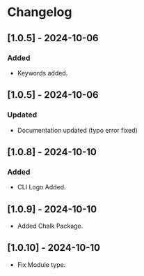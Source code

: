 # Changelog

## [1.0.5] - 2024-10-06

### Added

- Keywords added.

## [1.0.5] - 2024-10-06

### Updated

- Documentation updated (typo error fixed)

## [1.0.8] - 2024-10-10

### Added

- CLI Logo Added.

## [1.0.9] - 2024-10-10

- Added Chalk Package.


## [1.0.10] - 2024-10-10

- Fix Module type.
